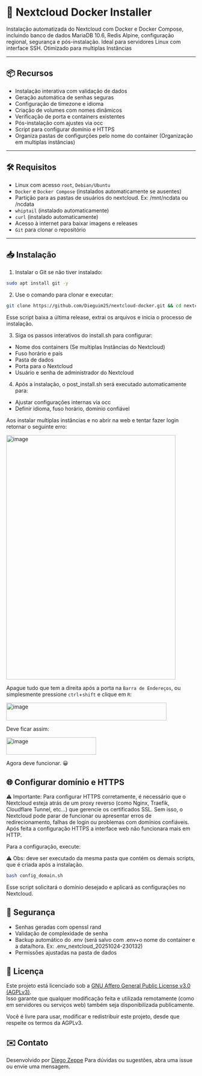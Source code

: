 # 🚀 Nextcloud Docker Installer

Instalação automatizada do Nextcloud com Docker e Docker Compose, incluindo banco de dados MariaDB 10.6, Redis Alpine, configuração regional, segurança e pós-instalação. Ideal para servidores Linux com interface SSH.
Otimizado para multiplas Instâncias

---

## 📦 Recursos

- Instalação interativa com validação de dados
- Geração automática de senhas seguras
- Configuração de timezone e idioma
- Criação de volumes com nomes dinâmicos
- Verificação de porta e containers existentes
- Pós-instalação com ajustes via occ
- Script para configurar domínio e HTTPS
- Organiza pastas de configurções pelo nome do container (Organização em multiplas instâncias)

---

## 🛠️ Requisitos

- Linux com acesso `root`, `Debian/Ubuntu`
- `Docker` e `Docker Compose` (instalados automaticamente se ausentes)
- Partição para as pastas de usuários do nextcloud. Ex: /mnt/ncdata ou /ncdata
- `whiptail` (instalado automaticamente)
- `curl` (instalado automaticamente)
- Acesso à internet para baixar imagens e releases
- `Git` para clonar o repositório

---

## 📥 Instalação

1. Instalar o Git se não tiver instalado:

```bash
sudo apt install git -y
```

2. Use o comando para clonar e executar:

```bash
git clone https://github.com/Dieguim25/nextcloud-docker.git && cd nextcloud-docker && bash install.sh
```

Esse script baixa a última release, extrai os arquivos e inicia o processo de instalação.

3. Siga os passos interativos do install.sh para configurar:

- Nome dos containers (Se multiplas Instâncias do Nextcloud)
- Fuso horário e país
- Pasta de dados
- Porta para o Nextcloud
- Usuário e senha de administrador do Nextcloud

4. Após a instalação, o post_install.sh será executado automaticamente para:

- Ajustar configurações internas via occ
- Definir idioma, fuso horário, domínio confiável

Aos instalar multiplas instâncias e no abrir na web e tentar fazer login retornar o seguinte erro:

<img width="450" height="650" alt="image" src="https://github.com/user-attachments/assets/e2682545-187e-47a3-a793-9ed289881a86" />

Apague tudo que tem a direita após a porta na ``Barra de Endereços``, ou simplesmente pressione `ctrl`+`shift` e clique em `R`:

<img width="426" height="47" alt="image" src="https://github.com/user-attachments/assets/542982c0-37c2-4e8a-bd00-f776869f2fa9" />

Deve ficar assim:

<img width="239" height="46" alt="image" src="https://github.com/user-attachments/assets/6ec87e02-6571-4314-b0fb-87baefb50a5a" />

Agora deve funcionar. 😀

## 🌐 Configurar domínio e HTTPS

⚠️ Importante: Para configurar HTTPS corretamente, é necessário que o Nextcloud esteja atrás de um proxy reverso (como Nginx, Traefik, Cloudflare Tunnel, etc...) que gerencie os certificados SSL. Sem isso, o Nextcloud pode parar de funcionar ou apresentar erros de redirecionamento, falhas de login ou problemas com domínios confiáveis. Após feita a configuração HTTPS a interface web não funcionara mais em HTTP.

Para a configuração, execute:

⚠️ Obs: deve ser executado da mesma pasta que contém os demais scripts, que é criada após a instalação.


```bash
bash config_domain.sh
```

Esse script solicitará o domínio desejado e aplicará as configurações no Nextcloud.

## 🔐 Segurança

- Senhas geradas com openssl rand
- Validação de complexidade de senha
- Backup automático do .env (será salvo com .env+o nome do container e a data/hora. Ex: .env_nextcloud_20251024-230132)
- Permissões ajustadas na pasta de dados


## 📄 Licença

Este projeto está licenciado sob a [GNU Affero General Public License v3.0 (AGPLv3)](https://www.gnu.org/licenses/agpl-3.0.pt-br.html).  
Isso garante que qualquer modificação feita e utilizada remotamente (como em servidores ou serviços web) também seja disponibilizada publicamente.

Você é livre para usar, modificar e redistribuir este projeto, desde que respeite os termos da AGPLv3.


## ✉️ Contato

Desenvolvido por [Diego Zeppe](https://github.com/Dieguim25)   Para dúvidas ou sugestões, abra uma issue ou envie uma mensagem.
